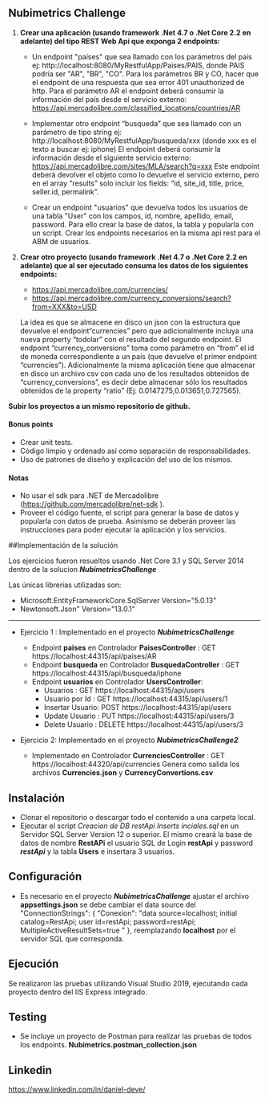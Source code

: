 ## Nubimetrics Challenge
1. **Crear una aplicación (usando framework .Net 4.7 o .Net Core 2.2 en adelante) del tipo REST Web Api que exponga 2 endpoints:**
	- Un endpoint "países" que sea llamado con los parámetros del país ej:
    http://localhost:8080/MyRestfulApp/Paises/PAIS, donde PAIS podría ser "AR", "BR", "CO".
    Para los parámetros BR y CO, hacer que el endpoint de una respuesta que sea error 401 unauthorized de http.
    Para el parámetro AR el endpoint deberá consumir la información del país desde el servicio externo: https://api.mercadolibre.com/classified_locations/countries/AR

	- Implementar otro endpoint “busqueda” que sea llamado con un parámetro de tipo string ej: http://localhost:8080/MyRestfulApp/busqueda/xxx (donde xxx es el texto a buscar ej: iphone)
	El endpoint deberá consumir la información desde el siguiente servicio externo: https://api.mercadolibre.com/sites/MLA/search?q=xxx
	Este endpoint deberá devolver el objeto como lo devuelve el servicio externo, pero en el array “results” solo incluir los fields: “id, site_id, title, price, seller.id, permalink”.
	
	- Crear un endpoint "usuarios" que devuelva todos los usuarios de una tabla "User" con los campos, id, nombre, apellido, email, password. Para ello crear la base de datos, la tabla y popularla con un script.
	Crear los endpoints necesarios en la misma api rest para el ABM de usuarios.

2. **Crear otro proyecto (usando framework .Net 4.7 o .Net Core 2.2 en adelante) que al ser ejecutado consuma los datos de los siguientes endpoints:**

	- https://api.mercadolibre.com/currencies/
	- https://api.mercadolibre.com/currency_conversions/search?from=XXX&to=USD

	La idea es que se almacene en disco un json con la estructura que devuelve el endpoint“currencies” pero que adicionalmente incluya una nueva property “todolar” con el resultado del segundo endpoint.
	El endpoint “currency_conversions” toma como parámetro en “from” el id de moneda correspondiente a un país (que devuelve el primer endpoint “currencies”).
	Adicionalmente la misma aplicación tiene que almacenar en disco un archivo csv con cada uno de los resultados obtenidos de “currency_conversions”, es decir debe almacenar sólo los resultados obtenidos de la property “ratio” (Ej: 0.0147275,0.013651,0.727565).
	
	
**Subir los proyectos a un mismo repositorio de github.**

#### Bonus points
-  Crear unit tests.
-  Código limpio y ordenado así como separación de responsabilidades.
-  Uso de patrones de diseño y explicación del uso de los mismos.

#### Notas
- No usar el sdk para .NET de Mercadolibre (https://github.com/mercadolibre/net-sdk ).
- Proveer el código fuente, el script para generar la base de datos y popularla con datos de prueba. Asimismo se deberán proveer las instrucciones para poder ejecutar la aplicación y los servicios.

##Implementación de la solución

Los ejercicios fueron resueltos usando .Net Core 3.1 y SQL Server 2014 dentro de la solucion ***NubimetricsChallenge***

Las únicas librerias utilizadas son:

   - Microsoft.EntityFrameworkCore.SqlServer Version="5.0.13"
   - Newtonsoft.Json" Version="13.0.1"
    
------------

- Ejercicio 1 : Implementado en el proyecto ***NubimetricsChallenge***

    - Endpoint **paises** en Controlador **PaisesController** : GET https://localhost:44315/api/paises/AR
    - Endpoint **busqueda** en Controlador **BusquedaController** : GET https://localhost:44315/api/busqueda/iphone
    - Endpoint **usuarios** en Controlador **UsersController**:
       - Usuarios : GET https://localhost:44315/api/users
       - Usuario por Id : GET https://localhost:44315/api/users/1
       - Insertar Usuario: POST https://localhost:44315/api/users
       - Update Usuario : PUT https://localhost:44315/api/users/3
       - Delete Usuario : DELETE https://localhost:44315/api/users/3

- Ejercicio 2: Implementado en el proyecto ***NubimetricsChallenge2***

    - Implementado en Controlador **CurrenciesController** : GET https://localhost:44320/api/currencies Genera como salida los archivos **Currencies.json** y **CurrencyConvertions.csv**
    
## Instalación

   - Clonar el repositorio o descargar todo el contenido a una carpeta local.
   - Ejecutar el script *Creacion de DB restApi Inserts inciales.sql* en un Servidor SQL Server Version 12 o superior.
   El mismo creará la base de datos de nombre **RestAPi**  el usuario SQL de Login **restApi** y password ***restApi***  y la tabla **Users** e insertara 3 usuarios.

## Configuración

   - Es necesario en el proyecto ***NubimetricsChallenge*** ajustar el archivo **appsettings.json**
   se debe cambiar el data source del "ConnectionStrings": { "Conexion": "data source=localhost; initial catalog=RestApi; user id=restApi; password=restApi; MultipleActiveResultSets=true " }, reemplazando **localhost** por el servidor SQL que corresponda.

## Ejecución

   Se realizaron las pruebas utilizando Visual Studio 2019, ejecutando cada proyecto dentro del IIS Express integrado.

## Testing

   - Se incluye un proyecto de Postman para realizar las pruebas de todos los endpoints. 
   **Nubimetrics.postman_collection.json**
    
## Linkedin
https://www.linkedin.com/in/daniel-deve/
